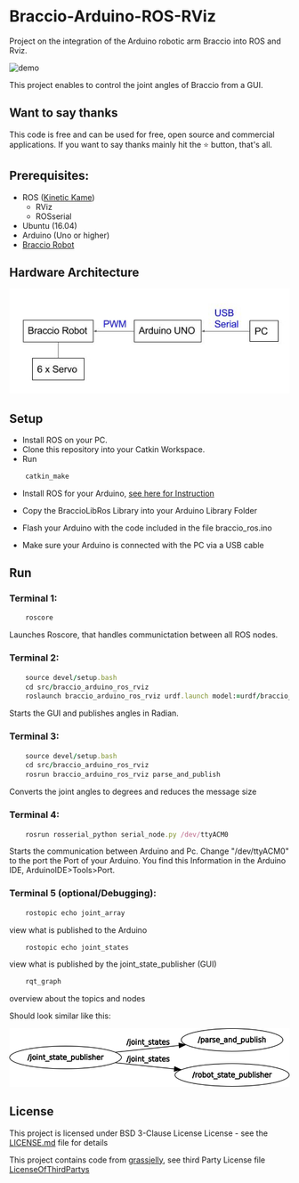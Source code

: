 # Braccio-Arduino-ROS-RViz
Project on the integration of the Arduino robotic arm Braccio into ROS and Rviz.

![demo](Demo/Demo.gif)

This project enables to control the joint angles of Braccio from a GUI.


## Want to say thanks

 This code is free and can be used for free, open source and commercial applications. If you want to say thanks mainly hit the :star: button, that's all. 


## Prerequisites:


* ROS ([Kinetic Kame](http://wiki.ros.org/kinetic))
	* RViz
	* ROSserial
* Ubuntu (16.04)
* Arduino (Uno or higher)
* [Braccio Robot](https://store.arduino.cc/tinkerkit-braccio)

## Hardware Architecture
![Hardware Architecture](Demo/HardwareArchitecture.jpg)

## Setup
* Install ROS on your PC.
* Clone this repository into your Catkin Workspace.
* Run 
```ruby
	catkin_make
```

* Install ROS for your Arduino, [see here for Instruction](http://wiki.ros.org/rosserial_arduino/Tutorials/Arduino%20IDE%20Setup) 
* Copy the BraccioLibRos Library into your Arduino Library Folder
* Flash your Arduino with the code included in the file braccio_ros.ino

* Make sure your Arduino is connected with the PC via a USB cable

## Run

### Terminal 1:
```ruby
	roscore
```

Launches Roscore, that handles communictation between all ROS nodes.

### Terminal 2:
```ruby
	source devel/setup.bash
	cd src/braccio_arduino_ros_rviz
	roslaunch braccio_arduino_ros_rviz urdf.launch model:=urdf/braccio_arm.urdf
```

Starts the GUI and publishes angles in Radian.

### Terminal 3:
```ruby
	source devel/setup.bash
	cd src/braccio_arduino_ros_rviz
	rosrun braccio_arduino_ros_rviz parse_and_publish
```

Converts the joint angles to degrees and reduces the message size 

### Terminal 4:
```ruby
    rosrun rosserial_python serial_node.py /dev/ttyACM0
```

Starts the communication between Arduino and Pc.
Change "/dev/ttyACM0" to the port the Port of your Arduino. 
You find this Information in the Arduino IDE, ArduinoIDE>Tools>Port.

### Terminal 5 (optional/Debugging):
```ruby
	rostopic echo joint_array
```

view what is published to the Arduino

```ruby
	rostopic echo joint_states
```

view what is published by the joint_state_publisher (GUI)

```ruby
	rqt_graph
```

overview about the topics and nodes

Should look similar like this:

![Alt text](Demo/rosgraph.png)

## License


This project is licensed under  BSD 3-Clause License License - see the [LICENSE.md](LICENSE.md) file for details

This project contains code from [grassjelly](https://github.com/grassjelly/ros_braccio_urdf), see third Party License file [LicenseOfThirdPartys](Licenses_Related_Projects.md)
